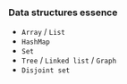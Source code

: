 
### Data structures essence

* `Array` / `List`
* `HashMap`
* `Set`
* `Tree` / `Linked list` / `Graph`
* `Disjoint set`
